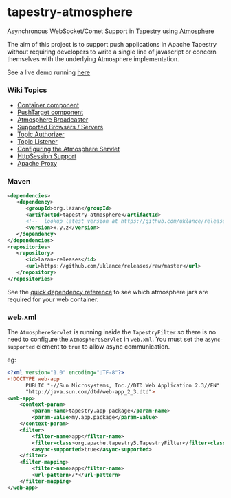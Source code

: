 tapestry-atmosphere
===================

Asynchronous WebSocket/Comet Support in [Tapestry](http://tapestry.apache.org) using [Atmosphere](https://github.com/Atmosphere/atmosphere)

The aim of this project is to support push applications in Apache Tapestry without requiring developers
to write a single line of javascript or concern themselves with the underlying Atmosphere implementation.

See a live demo running [here](http://tapestry-atmosphere.uklance.cloudbees.net)

### Wiki Topics

- [Container component](https://github.com/uklance/tapestry-atmosphere/wiki/Container-Component)
- [PushTarget component](https://github.com/uklance/tapestry-atmosphere/wiki/PushTarget-Component)
- [Atmosphere Broadcaster](https://github.com/uklance/tapestry-atmosphere/wiki/Atmosphere-Broadcaster)
- [Supported Browsers / Servers](https://github.com/Atmosphere/atmosphere/wiki/Supported-WebServers-and-Browsers)
- [Topic Authorizer](https://github.com/uklance/tapestry-atmosphere/wiki/Topic-Authorizer)
- [Topic Listener](https://github.com/uklance/tapestry-atmosphere/wiki/Topic-Listener)
- [Configuring the Atmosphere Servlet](https://github.com/uklance/tapestry-atmosphere/wiki/Configuring-the-Atmosphere-Servlet)
- [HttpSession Support](https://github.com/uklance/tapestry-atmosphere/wiki/HTTPSession-Support)
- [Apache Proxy](https://github.com/uklance/tapestry-atmosphere/wiki/Apache-Proxy)

### Maven

```xml
<dependencies>
   <dependency>
      <groupId>org.lazan</groupId>
      <artifactId>tapestry-atmosphere</artifactId>
      <!--  lookup latest version at https://github.com/uklance/releases/tree/master/org/lazan/tapestry-atmosphere -->
      <version>x.y.z</version> 
   </dependency>
</dependencies>
<repositories>
   <repository>
      <id>lazan-releases</id>
      <url>https://github.com/uklance/releases/raw/master</url>
   </repository>
</repositories>
```
See the [quick dependency reference](https://github.com/Atmosphere/atmosphere/wiki/Installing-AtmosphereServlet-with-or-without-native-support#quick-dependency-reference) to see which atmosphere jars are required for your web container.

### web.xml

The `AtmosphereServlet` is running inside the `TapestryFilter` so there is no need to configure the `AtmosphereServlet` in `web.xml`. You must set the `async-supported` element to `true` to allow async communication.

eg:
```xml
<?xml version="1.0" encoding="UTF-8"?>
<!DOCTYPE web-app
      PUBLIC "-//Sun Microsystems, Inc.//DTD Web Application 2.3//EN"
      "http://java.sun.com/dtd/web-app_2_3.dtd">
<web-app>
	<context-param>
		<param-name>tapestry.app-package</param-name>
		<param-value>my.app.package</param-value>
	</context-param>
	<filter>
		<filter-name>app</filter-name>
		<filter-class>org.apache.tapestry5.TapestryFilter</filter-class>
		<async-supported>true</async-supported>
	</filter>
	<filter-mapping>
		<filter-name>app</filter-name>
		<url-pattern>/*</url-pattern>
	</filter-mapping>
</web-app>
```


